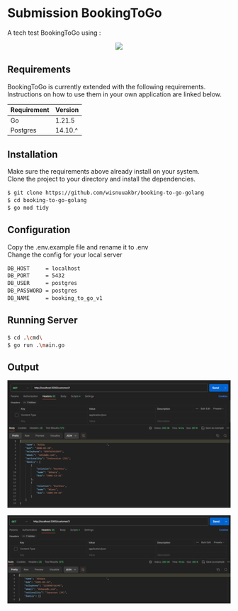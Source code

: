 # Submission BookingToGo

A tech test BookingToGo using :

<p align="center"><a href="https://go.dev" target="_blank"><img src="https://go.dev/blog/go-brand/Go-Logo/SVG/Go-Logo_Blue.svg" width="400"></a></p>

## Requirements

BookingToGo is currently extended with the following requirements.  
Instructions on how to use them in your own application are linked below.

| Requirement | Version |
| ----------- | ------- |
| Go          | 1.21.5  |
| Postgres    | 14.10.^ |

## Installation

Make sure the requirements above already install on your system.  
Clone the project to your directory and install the dependencies.

```bash
$ git clone https://github.com/wisnuuakbr/booking-to-go-golang
$ cd booking-to-go-golang
$ go mod tidy
```

## Configuration

Copy the .env.example file and rename it to .env  
Change the config for your local server

```bash
DB_HOST     = localhost
DB_PORT     = 5432
DB_USER     = postgres
DB_PASSWORD = postgres
DB_NAME     = booking_to_go_v1
```

## Running Server

```bash
$ cd .\cmd\
$ go run .\main.go
```

## Output

![Output With Family List](docs/output_1.png)

![Output Without Family List](docs/output_2.png)
